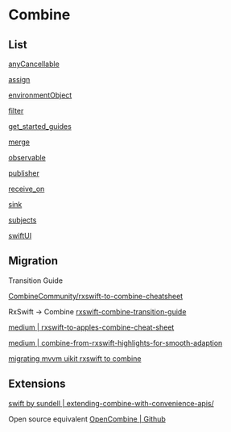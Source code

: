 # Combine

## List

[anyCancellable](anyCancellable.md)

[assign](assign.md)

[environmentObject](environmentObject.md)

[filter](filter.md)

[get_started_guides](get_started_guides.md)

[merge](ios/combine/merge.md)

[observable](observable.md)

[publisher](publisher.md)

[receive_on](receive_on.md)

[sink](sink.md)

[subjects](subjects.md)

[swiftUI](swiftUI.md)

## Migration

Transition Guide

[CombineCommunity/rxswift-to-combine-cheatsheet](https://github.com/CombineCommunity/rxswift-to-combine-cheatsheet)

RxSwift -> Combine
[rxswift-combine-transition-guide](https://quickbirdstudios.com/blog/rxswift-combine-transition-guide/)

[medium  | rxswift-to-apples-combine-cheat-sheet](https://medium.com/gett-engineering/rxswift-to-apples-combine-cheat-sheet-e9ce32b14c5b)

[medium | combine-from-rxswift-highlights-for-smooth-adaption](https://medium.com/swlh/combine-from-rxswift-highlights-for-smooth-adaption-e552cfbb7cd1)

[migrating mvvm uikit rxswift to combine](https://benoitpasquier.com/migrating-mvvm-uikit-rxswift-to-combine/)


## Extensions

[swift by sundell | extending-combine-with-convenience-apis/](https://www.swiftbysundell.com/articles/extending-combine-with-convenience-apis/)

Open source equivalent
[OpenCombine | Github](https://github.com/OpenCombine/OpenCombine)
